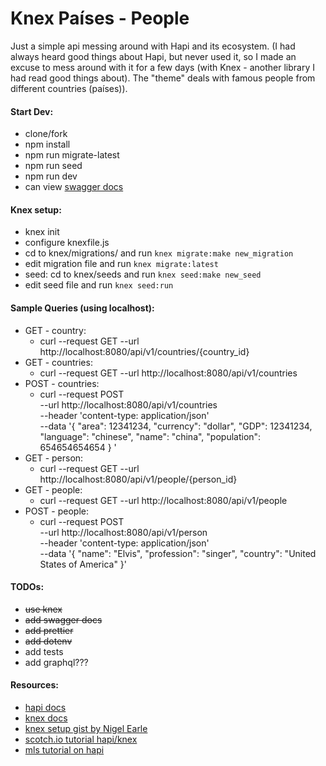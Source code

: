 # Knex Países - People
Just a simple api messing around with Hapi and its ecosystem. (I had always heard good things about Hapi, but never used it, so I made an excuse to mess around with it for a few days (with Knex - another library I had read good things about).  The "theme" deals with famous people from different countries (países)).

#### Start Dev:
- clone/fork
- npm install
- npm run migrate-latest
- npm run seed
- npm run dev
- can view [swagger docs](http://localhost:8080/documentation)

#### Knex setup:
- knex init
- configure knexfile.js
- cd to knex/migrations/ and run `knex migrate:make new_migration`
- edit migration file and run `knex migrate:latest`
- seed: cd to knex/seeds and run `knex seed:make new_seed`
- edit seed file and run `knex seed:run`


#### Sample Queries (using localhost):
- GET - country:
    - curl --request GET --url http://localhost:8080/api/v1/countries/{country_id}
- GET - countries:
    - curl --request GET --url http://localhost:8080/api/v1/countries
- POST - countries:
    - curl --request POST \
        --url http://localhost:8080/api/v1/countries \
        --header 'content-type: application/json' \
        --data '{
      		"area": 12341234,
      		"currency": "dollar",
      		"GDP": 12341234,
      		"language": "chinese",
      		"name": "china",
      		"population": 654654654654
      	}
      '        
- GET - person:
    - curl --request GET --url http://localhost:8080/api/v1/people/{person_id}
- GET - people:
    - curl --request GET --url http://localhost:8080/api/v1/people
- POST - people:
    - curl --request POST \
        --url http://localhost:8080/api/v1/person \
        --header 'content-type: application/json' \
        --data '{
      	"name": "Elvis",
      	"profession": "singer",
      	"country": "United States of America"
      }'


#### TODOs:
- ~~use knex~~
- ~~add swagger docs~~
- ~~add prettier~~
- ~~add dotenv~~
- add tests
- add graphql???


#### Resources:
- [hapi docs](https://hapijs.com/)
- [knex docs](https://knexjs.org)
- [knex setup gist by Nigel Earle](https://gist.github.com/NigelEarle/80150ff1c50031e59b872baf0e474977)
- [scotch.io tutorial hapi/knex](https://scotch.io/tutorials/making-a-restful-api-with-hapi-js)
- [mls tutorial on hapi](https://labs.mlssoccer.com/how-to-be-a-hapi-developer-8bb844b3d6a)
